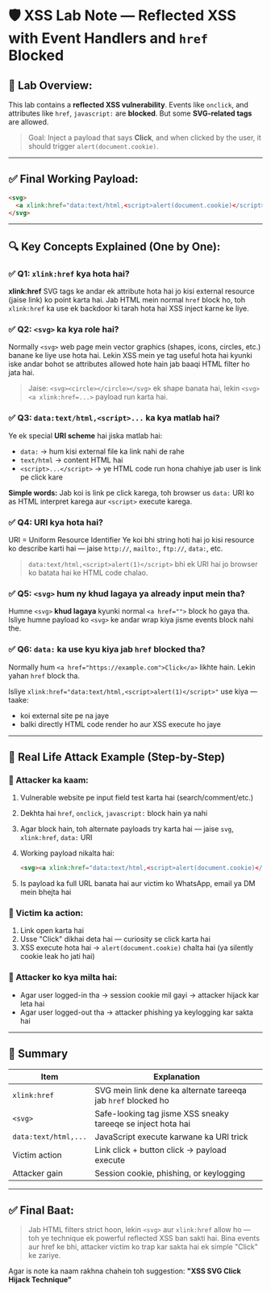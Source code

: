 # 🛡️ XSS Lab Note — Reflected XSS with Event Handlers and `href` Blocked

## 🧪 Lab Overview:

This lab contains a **reflected XSS vulnerability**. Events like `onclick`, and attributes like `href`, `javascript:` are **blocked**. But some **SVG-related tags** are allowed.

> Goal: Inject a payload that says **Click**, and when clicked by the user, it should trigger `alert(document.cookie)`.

---

## ✅ Final Working Payload:

```html
<svg>
  <a xlink:href="data:text/html,<script>alert(document.cookie)</script>">Click</a>
</svg>
```

---

## 🔍 Key Concepts Explained (One by One):

### ✅ Q1: `xlink:href` kya hota hai?

**xlink\:href** SVG tags ke andar ek attribute hota hai jo kisi external resource (jaise link) ko point karta hai. Jab HTML mein normal `href` block ho, toh `xlink:href` ka use ek backdoor ki tarah hota hai XSS inject karne ke liye.

### ✅ Q2: `<svg>` ka kya role hai?

Normally `<svg>` web page mein vector graphics (shapes, icons, circles, etc.) banane ke liye use hota hai. Lekin XSS mein ye tag useful hota hai kyunki iske andar bohot se attributes allowed hote hain jab baaqi HTML filter ho jata hai.

> Jaise: `<svg><circle></circle></svg>` ek shape banata hai, lekin `<svg><a xlink:href=...>` payload run karta hai.

### ✅ Q3: `data:text/html,<script>...` ka kya matlab hai?

Ye ek special **URI scheme** hai jiska matlab hai:

* `data:` → hum kisi external file ka link nahi de rahe
* `text/html` → content HTML hai
* `<script>...</script>` → ye HTML code run hona chahiye jab user is link pe click kare

**Simple words:** Jab koi is link pe click karega, toh browser us `data:` URI ko as HTML interpret karega aur `<script>` execute karega.

### ✅ Q4: URI kya hota hai?

URI = Uniform Resource Identifier
Ye koi bhi string hoti hai jo kisi resource ko describe karti hai — jaise `http://`, `mailto:`, `ftp://`, `data:`, etc.

> `data:text/html,<script>alert(1)</script>` bhi ek URI hai jo browser ko batata hai ke HTML code chalao.

### ✅ Q5: `<svg>` hum ny khud lagaya ya already input mein tha?

Humne `<svg>` **khud lagaya** kyunki normal `<a href="">` block ho gaya tha. Isliye humne payload ko `<svg>` ke andar wrap kiya jisme events block nahi the.

### ✅ Q6: `data:` ka use kyu kiya jab `href` blocked tha?

Normally hum `<a href="https://example.com">Click</a>` likhte hain. Lekin yahan `href` block tha.

Isliye `xlink:href="data:text/html,<script>alert(1)</script>"` use kiya — taake:

* koi external site pe na jaye
* balki directly HTML code render ho aur XSS execute ho jaye

---

## 🎯 Real Life Attack Example (Step-by-Step)

### 🔹 Attacker ka kaam:

1. Vulnerable website pe input field test karta hai (search/comment/etc.)
2. Dekhta hai `href`, `onclick`, `javascript:` block hain ya nahi
3. Agar block hain, toh alternate payloads try karta hai — jaise `svg`, `xlink:href`, `data:` URI
4. Working payload nikalta hai:

   ```html
   <svg><a xlink:href="data:text/html,<script>alert(document.cookie)</script>">Click</a></svg>
   ```
5. Is payload ka full URL banata hai aur victim ko WhatsApp, email ya DM mein bhejta hai

### 🔹 Victim ka action:

1. Link open karta hai
2. Usse "Click" dikhai deta hai — curiosity se click karta hai
3. XSS execute hota hai → `alert(document.cookie)` chalta hai (ya silently cookie leak ho jati hai)

### 🔹 Attacker ko kya milta hai:

* Agar user logged-in tha → session cookie mil gayi → attacker hijack kar leta hai
* Agar user logged-out tha → attacker phishing ya keylogging kar sakta hai

---

## 🧠 Summary

| Item                 | Explanation                                                   |
| -------------------- | ------------------------------------------------------------- |
| `xlink:href`         | SVG mein link dene ka alternate tareeqa jab `href` blocked ho |
| `<svg>`              | Safe-looking tag jisme XSS sneaky tareeqe se inject hota hai  |
| `data:text/html,...` | JavaScript execute karwane ka URI trick                       |
| Victim action        | Link click + button click → payload execute                   |
| Attacker gain        | Session cookie, phishing, or keylogging                       |

---

## ✅ Final Baat:

> Jab HTML filters strict hoon, lekin `<svg>` aur `xlink:href` allow ho — toh ye technique ek powerful reflected XSS ban sakti hai. Bina events aur href ke bhi, attacker victim ko trap kar sakta hai ek simple "Click" ke zariye.

Agar is note ka naam rakhna chahein toh suggestion: **"XSS SVG Click Hijack Technique"**
